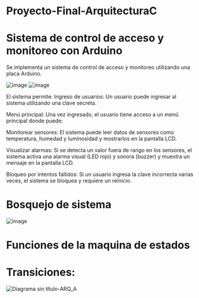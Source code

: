 # Proyecto-Final-ArquitecturaC
# Sistema de control de acceso y monitoreo con Arduino

Se implementa un sistema de control de acceso y monitoreo utilizando una placa Arduino.

![image](https://github.com/karensandovals/Proyecto-Final-ArquitecturaC/assets/136817019/d86befa4-1c00-49f2-88e5-9ec2e2c40b3a)  ![image](https://github.com/karensandovals/Proyecto-Final-ArquitecturaC/assets/136817019/0278b71a-a7be-47c5-aa2b-e6fe1549ed3b)

El sistema permite: Ingreso de usuarios: Un usuario puede ingresar al sistema utilizando una clave secreta.

Menú principal: Una vez ingresado, el usuario tiene acceso a un menú principal donde puede:

Monitorear sensores: El sistema puede leer datos de sensores como temperatura, humedad y luminosidad y mostrarlos en la pantalla LCD.

Visualizar alarmas: Si se detecta un valor fuera de rango en los sensores, el sistema activa una alarma visual (LED rojo) y sonora (buzzer) y muestra un mensaje en la pantalla LCD.

Bloqueo por intentos fallidos: Si un usuario ingresa la clave incorrecta varias veces, el sistema se bloquea y requiere un reinicio.

# Bosquejo de sistema
![image](https://github.com/karensandovals/Proyecto-Final-ArquitecturaC/assets/136817019/f591abe2-ef9a-4c8d-b36c-db7b22bc3322)

# Funciones de la maquina de estados
# Transiciones:

![Diagrama sin título-ARQ_A](https://github.com/karensandovals/Proyecto-Final-ArquitecturaC/assets/136817019/3a9cff5c-9c85-4a13-924b-69a05705dcfc)

